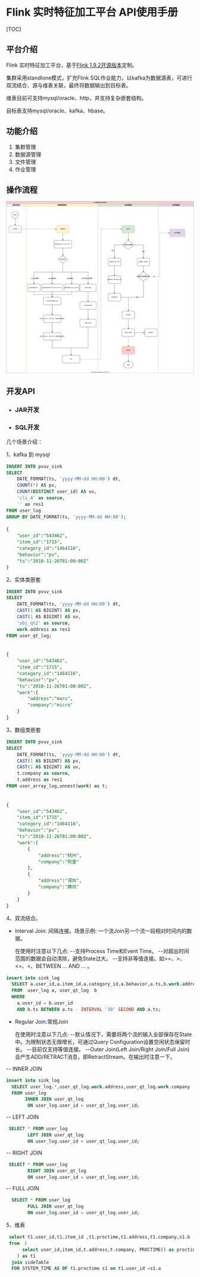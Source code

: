# Flink 实时特征加工平台 API使用手册



[TOC]



## 平台介绍

Flink 实时特征加工平台，基于[Flink 1.9.2开源版本](https://ci.apache.org/projects/flink/flink-docs-release-1.9/getting-started/index.html)定制。

集群采用standlone模式，扩充Flink SQL作业能力，以kafka为数据源表，可进行双流结合、源与维表关联，最终将数据输出到目标表。

维表目前可支持mysql/oracle、http，并支持复杂嵌套结构。

目标表支持mysql/oracle、kafka、hbase。

## 功能介绍

1. 集群管理
2. 数据源管理
3. 文件管理
4. 作业管理

## 操作流程

![http-bw](./Flink实时特征加工-操作流程.svg)



## 开发API

- ### JAR开发



- ### SQL开发



几个场景介绍：

1、kafka 到 mysql

```sql
INSERT INTO pvuv_sink
SELECT
    DATE_FORMAT(ts, 'yyyy-MM-dd HH:00') dt,
    COUNT(*) AS pv,
    COUNT(DISTINCT user_id) AS uv,
    'cli_4' as source,
    '' as res1
FROM user_log
GROUP BY DATE_FORMAT(ts, 'yyyy-MM-dd HH:00');

{
    "user_id":"543462",
    "item_id":"1715",
    "category_id":"1464116",
    "behavior":"pv",
    "ts":"2018-11-26T01:00:00Z"
}
```


2、实体类嵌套

```sql
INSERT INTO pvuv_sink
SELECT
    DATE_FORMAT(ts, 'yyyy-MM-dd HH:00') dt,
    CAST(1 AS BIGINT) AS pv,
    CAST(1 AS BIGINT) AS uv,
    'obj_qt2' as source,
    work.address as res1
FROM user_qt_log;


{
    "user_id":"543462",
    "item_id":"1715",
    "category_id":"1464116",
    "behavior":"pv",
    "ts":"2018-11-26T01:00:00Z",
    "work":{
        "address":"mars",
        "company":"micro"
    }
}
```


3、数组类嵌套 

```sql
INSERT INTO pvuv_sink
SELECT
    DATE_FORMAT(ts, 'yyyy-MM-dd HH:00') dt,
    CAST(1 AS BIGINT) AS pv,
    CAST(1 AS BIGINT) AS uv,
    t.company as source,
    t.address as res1
FROM user_array_log,unnest(work) as t;


{
    "user_id":"543462",
    "item_id":"1715",
    "category_id":"1464116",
    "behavior":"pv",
    "ts":"2018-11-26T01:00:00Z",
    "work":[
        {
            "address":"杭州",
            "company":"阿里"
        },
        {
            "address":"深圳",
            "company":"腾讯"
        }
    ]
}
```

4、双流结合。

- Interval Join: 间隔连接。场景示例: 一个流Join另一个流一段相对时间内的数据。

  在使用时注意以下几点:
  --支持Process Time和Event Time。
  --对超出时间范围的数据会自动清除，避免State过大。
  --支持非等值连接。如>=、>、<=、<、BETWEEN ... AND ... 。

```sql
insert into sink_log
  SELECT a.user_id,a.item_id,a.category_id,a.behavior,a.ts,b.work.address,b.work.company
  FROM  user_log a, user_qt_log  b
  WHERE
    a.user_id = b.user_id
    AND b.ts BETWEEN a.ts - INTERVAL '30' SECOND AND a.ts;
```



- Regular Join:常规Join

  

  在使用时注意以下几点:
  --默认情况下，需要将两个流的输入全部保存在State中。为限制状态无限增长，可通过Query Configuration设置空闲状态保留时长。
  --目前仅支持等值连接。
  --Outer Join(Left Join/Right Join/Full Join)会产生ADD/RETRACT消息，即RetractStream。在输出时注意一下。



-- INNER JOIN

```sql
insert into sink_log
  SELECT user_log.*,user_qt_log.work.address,user_qt_log.work.company
  FROM user_log
       INNER JOIN user_qt_log
        ON user_log.user_id = user_qt_log.user_id;
```



--  LEFT JOIN

```sql
 SELECT * FROM user_log
        LEFT JOIN user_qt_log
        ON user_log.user_id = user_qt_log.user_id;
```

-- RIGHT JOIN

```sql
 SELECT * FROM user_log
        RIGHT JOIN user_qt_log
        ON user_log.user_id = user_qt_log.user_id;
```

-- FULL JOIN

```sql
  SELECT * FROM user_log
        FULL JOIN user_qt_log
        ON user_log.user_id = user_qt_log.user_id;
```



5、维表

```sql
 select t1.user_id,t1.item_id ,t1.proctime,t1.address,t1.company,s1.b ,s1.c ,s1.d 
 from （
      select user_id,item_id,t.address,t.company, PROCTIME() as proctime from user_array_log,unnest(work) as t 
    ) as t1
  join sideTable
  FOR SYSTEM_TIME AS OF t1.proctime s1 on t1.user_id =s1.a
```

